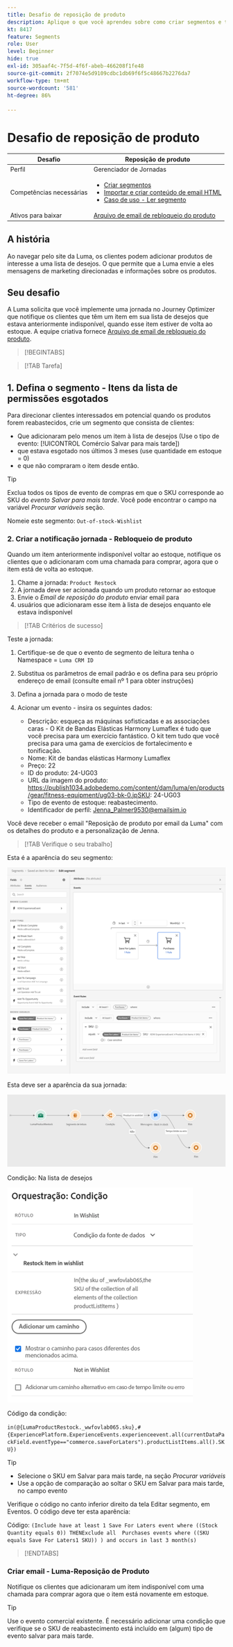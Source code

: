 ```yaml
---
title: Desafio de reposição de produto
description: Aplique o que você aprendeu sobre como criar segmentos e testar suas habilidades.
kt: 8417
feature: Segments
role: User
level: Beginner
hide: true
exl-id: 305aaf4c-7f5d-4f6f-abeb-466208f1fe48
source-git-commit: 2f7074e5d9109cdbc1db69f6f5c48667b2276da7
workflow-type: tm+mt
source-wordcount: '581'
ht-degree: 86%

---
```


# Desafio de reposição de produto

| Desafio | Reposição de produto |
|---|---|
| Perfil | Gerenciador de Jornadas |
| Competências necessárias | <ul><li>[Criar segmentos](https://experienceleague.adobe.com/docs/journey-optimizer-learn/tutorials/create-segments.html?lang=pt-BR)</li><li> [Importar e criar conteúdo de email HTML](https://experienceleague.adobe.com/docs/journey-optimizer-learn/tutorials/create-messages/import-and-author-html-email-content.html?lang=pt-BR)</li><li>[Caso de uso - Ler segmento](https://experienceleague.adobe.com/docs/journey-optimizer-learn/tutorials/create-journeys/use-case-read-segment.html?lang=br-PT)</li> |
| Ativos para baixar | [Arquivo de email de rebloqueio do produto](/help/challenges/assets/email-assets/ProductRestockEmail.html.zip) |

## A história

Ao navegar pelo site da Luma, os clientes podem adicionar produtos de interesse a uma lista de desejos. O que permite que a Luma envie a eles mensagens de marketing direcionadas e informações sobre os produtos.

## Seu desafio

A Luma solicita que você implemente uma jornada no Journey Optimizer que notifique os clientes que têm um item em sua lista de desejos que estava anteriormente indisponível, quando esse item estiver de volta ao estoque. A equipe criativa fornece [Arquivo de email de rebloqueio do produto](/help/challenges/assets/email-assets/ProductRestockEmail.html.zip).

>[!BEGINTABS]

>[!TAB Tarefa]

## 1. Defina o segmento - Itens da lista de permissões esgotados

Para direcionar clientes interessados em potencial quando os produtos forem reabastecidos, crie um segmento que consista de clientes:

* Que adicionaram pelo menos um item à lista de desejos (Use o tipo de evento: [!UICONTROL Comércio Salvar para mais tarde])
* que estava esgotado nos últimos 3 meses (use quantidade em estoque = 0)
* e que não compraram o item desde então.

>[!TIP]
>Exclua todos os tipos de evento de compras em que o SKU corresponde ao SKU do *evento Salvar para mais tarde*. Você pode encontrar o campo na variável *Procurar variáveis* seção.

Nomeie este segmento: `Out-of-stock-Wishlist`


### 2. Criar a notificação jornada - Rebloqueio de produto

Quando um item anteriormente indisponível voltar ao estoque, notifique os clientes que o adicionaram com uma chamada para comprar, agora que o item está de volta ao estoque.

1. Chame a jornada: `Product Restock`
2. A jornada deve ser acionada quando um produto retornar ao estoque
3. Envie o *Email de reposição do produto* enviar email para
4. usuários que adicionaram esse item à lista de desejos enquanto ele estava indisponível

>[!TAB Critérios de sucesso]

Teste a jornada:

1. Certifique-se de que o evento de segmento de leitura tenha o Namespace = `Luma CRM ID`
1. Substitua os parâmetros de email padrão e os defina para seu próprio endereço de email (consulte email nº 1 para obter instruções)
1. Defina a jornada para o modo de teste
1. Acionar um evento - insira os seguintes dados:

   * Descrição: esqueça as máquinas sofisticadas e as associações caras - O Kit de Bandas Elásticas Harmony Lumaflex é tudo que você precisa para um exercício fantástico. O kit tem tudo que você precisa para uma gama de exercícios de fortalecimento e tonificação.
   * Nome: Kit de bandas elásticas Harmony Lumaflex
   * Preço: 22
   * ID do produto: 24-UG03
   * URL da imagem do produto: https://publish1034.adobedemo.com/content/dam/luma/en/products/gear/fitness-equipment/ug03-bk-0.jpSKU: 24-UG03
   * Tipo de evento de estoque: reabastecimento. 
   * Identificador de perfil: Jenna_Palmer9530@emailsim.io

Você deve receber o email &quot;Reposição de produto por email da Luma&quot; com os detalhes do produto e a personalização de Jenna.

>[!TAB Verifique o seu trabalho]

Esta é a aparência do seu segmento:

![Segmento - Itens indisponíveis da lista de desejos](/help/challenges/assets/C1-S2.png)


Esta deve ser a aparência da sua jornada:

![Jornada de reposição de produto](/help/challenges/assets/c3-j3-journey.png)

Condição: Na lista de desejos

![Condição - na lista de desejos](/help/challenges/assets/c3-j3-condition.png)

Código da condição:

```in(@{LumaProductRestock._wwfovlab065.sku},#{ExperiencePlatform.ExperienceEvents.experienceevent.all(currentDataPackField.eventType=="commerce.saveForLaters").productListItems.all().SKU})```


>[!TIP]
> * Selecione o SKU em Salvar para mais tarde, na seção *Procurar variáveis*
> * Use a opção de comparação ao soltar o SKU em Salvar para mais tarde, no campo evento


Verifique o código no canto inferior direito da tela Editar segmento, em Eventos. O código deve ter esta aparência:

Código:
```(Include have at least 1 Save For Laters event where ((Stock Quantity equals 0)) THENExclude all  Purchases events where ((SKU equals Save For Laters1 SKU)) ) and occurs in last 3 month(s)```

>[!ENDTABS]

### Criar email - Luma-Reposição de Produto

Notifique os clientes que adicionaram um item indisponível com uma chamada para comprar agora que o item está novamente em estoque.



>[!TIP]
>
> Use o evento comercial existente. É necessário adicionar uma condição que verifique se o SKU de reabastecimento está incluído em (algum) tipo de evento salvar para mais tarde.




